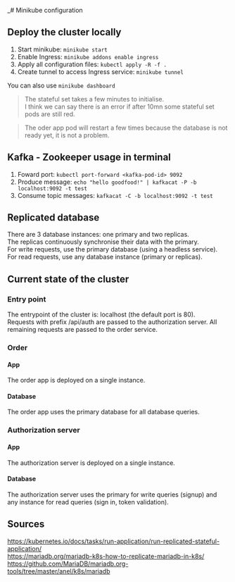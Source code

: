 _# Minikube configuration

## Deploy the cluster locally

1. Start minikube: ```minikube start```
2. Enable Ingress: ```minikube addons enable ingress```
3. Apply all configuration files: ```kubectl apply -R -f .```
4. Create tunnel to access Ingress service: ```minikube tunnel```

You can also use ```minikube dashboard```  
>The stateful set takes a few minutes to initialise.  
>I think we can say there is an error if after 10mn some stateful set pods are still red.

>The oder app pod will restart a few times because the database is not ready yet, it is not a problem.

## Kafka - Zookeeper usage in terminal

1. Foward port: ```kubectl port-forward <kafka-pod-id> 9092```
2. Produce message: ```echo "hello goodfood!" | kafkacat -P -b localhost:9092 -t test```
3. Consume topic messages: ```kafkacat -C -b localhost:9092 -t test```


## Replicated database
There are 3 database instances: one primary and two replicas.  
The replicas continuously synchronise their data with the primary.  
For write requests, use the primary database (using a headless service).  
For read requests, use any database instance (primary or replicas).


## Current state of the cluster

### Entry point
The entrypoint of the cluster is: localhost (the default port is 80).  
Requests with prefix /api/auth are passed to the authorization server.
All remaining requests are passed to the order service.

### Order
#### App
The order app is deployed on a single instance.

#### Database
The order app uses the primary database for all database queries.


### Authorization server
#### App
The authorization server is deployed on a single instance.

#### Database
The authorization server uses the primary for write queries (signup) and any instance for read queries (sign in, token validation).

## Sources
https://kubernetes.io/docs/tasks/run-application/run-replicated-stateful-application/  
https://mariadb.org/mariadb-k8s-how-to-replicate-mariadb-in-k8s/
https://github.com/MariaDB/mariadb.org-tools/tree/master/anel/k8s/mariadb